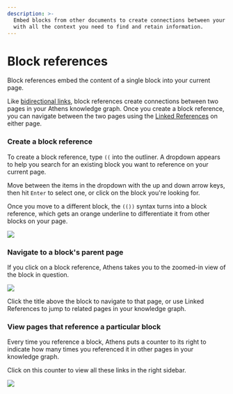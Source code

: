 ```yaml
---
description: >-
  Embed blocks from other documents to create connections between your pages
  with all the context you need to find and retain information.
---
```


# Block references

Block references embed the content of a single block into your current page. 

Like [bidirectional links](bidirectional-links.md), block references create connections between two pages in your Athens knowledge graph. Once you create a block reference, you can navigate between the two pages using the [Linked References](bidirectional-links.md#linked-references) on either page.

### Create a block reference

To create a block reference, type `((` into the outliner. A dropdown appears to help you search for an existing block you want to reference on your current page.

Move between the items in the dropdown with the up and down arrow keys, then hit `Enter` to select one, or click on the block you're looking for.

Once you move to a different block, the `(())` syntax turns into a block reference, which gets an orange underline to differentiate it from other blocks on your page.

![](/img/docs//blocks_embed.png)

### Navigate to a block's parent page

If you click on a block reference, Athens takes you to the zoomed-in view of the block in question.

![](/img/docs/block-reference_zoom.png)

Click the title above the block to navigate to that page, or use Linked References to jump to related pages in your knowledge graph.

### View pages that reference a particular block

Every time you reference a block, Athens puts a counter to its right to indicate how many times you referenced it in other pages in your knowledge graph.

Click on this counter to view all these links in the right sidebar.

![](/img/docs/block-reference_links.png)

